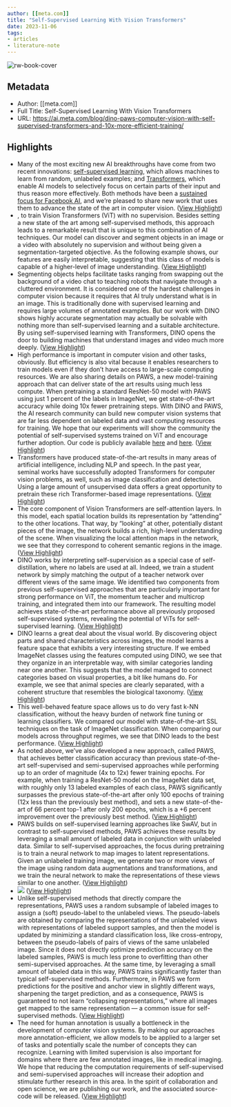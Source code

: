 ```yaml
---
author: [[meta.com]]
title: "Self-Supervised Learning With Vision Transformers"
date: 2023-11-06
tags: 
- articles
- literature-note
---
```

![rw-book-cover](https://scontent.fdel27-5.fna.fbcdn.net/v/t39.2365-6/175563722_2961317637477713_3077911381961439916_n.jpg?_nc_cat=107&ccb=1-7&_nc_sid=ad8a9d&_nc_ohc=99smNAaZJ-UAX-zJxaA&_nc_ht=scontent.fdel27-5.fna&oh=00_AfB3lZU-VtrFZEmGVdeqtEqjVrDoKN2miVzTVVVf48Wzkw&oe=64F9D673)

## Metadata
- Author: [[meta.com]]
- Full Title: Self-Supervised Learning With Vision Transformers
- URL: https://ai.meta.com/blog/dino-paws-computer-vision-with-self-supervised-transformers-and-10x-more-efficient-training/

## Highlights
- Many of the most exciting new AI breakthroughs have come from two recent innovations: [self-supervised learning](https://ai.meta.com/blog/self-supervised-learning-the-dark-matter-of-intelligence/), which allows machines to learn from random, unlabeled examples; and [Transformers](https://ai.meta.com/blog/roberta-an-optimized-method-for-pretraining-self-supervised-nlp-systems/), which enable AI models to selectively focus on certain parts of their input and thus reason more effectively. Both methods have been a [sustained focus for Facebook AI](https://engineering.fb.com/2018/12/05/ai-research/fair-fifth-anniversary/), and we’re pleased to share new work that uses them to advance the state of the art in computer vision. ([View Highlight](https://read.readwise.io/read/01heje9j9jztde9km9xszaf3te))
- , to train Vision Transformers (ViT) with no supervision. Besides setting a new state of the art among self-supervised methods, this approach leads to a remarkable result that is unique to this combination of AI techniques. Our model can discover and segment objects in an image or a video with absolutely no supervision and without being given a segmentation-targeted objective. As the following example shows, our features are easily interpretable, suggesting that this class of models is capable of a higher-level of image understanding. ([View Highlight](https://read.readwise.io/read/01hejea2gtb0a9dtxpza5357k4))
- Segmenting objects helps facilitate tasks ranging from swapping out the background of a video chat to teaching robots that navigate through a cluttered environment. It is considered one of the hardest challenges in computer vision because it requires that AI truly understand what is in an image. This is traditionally done with supervised learning and requires large volumes of annotated examples. But our work with DINO shows highly accurate segmentation may actually be solvable with nothing more than self-supervised learning and a suitable architecture. By using self-supervised learning with Transformers, DINO opens the door to building machines that understand images and video much more deeply. ([View Highlight](https://read.readwise.io/read/01hejearrc569zrxzbwsh4k2y5))
- High performance is important in computer vision and other tasks, obviously. But efficiency is also vital because it enables researchers to train models even if they don’t have access to large-scale computing resources. We are also sharing details on PAWS, a new model-training approach that can deliver state of the art results using much less compute. When pretraining a standard ResNet-50 model with PAWS using just 1 percent of the labels in ImageNet, we get state-of-the-art accuracy while doing 10x fewer pretraining steps.
  With DINO and PAWS, the AI research community can build new computer vision systems that are far less dependent on labeled data and vast computing resources for training. We hope that our experiments will show the community the potential of self-supervised systems trained on ViT and encourage further adoption. Our code is publicly available [here](https://github.com/facebookresearch/dino) and [here](https://github.com/facebookresearch/suncet). ([View Highlight](https://read.readwise.io/read/01hejeb5r89mptbhyahj9z7pa0))
- Transformers have produced state-of-the-art results in many areas of artificial intelligence, including NLP and speech. In the past year, seminal works have successfully adopted Transformers for computer vision problems, as well, such as image classification and detection. Using a large amount of unsupervised data offers a great opportunity to pretrain these rich Transformer-based image representations. ([View Highlight](https://read.readwise.io/read/01hejebs414v01nnhgdsff6a1f))
- The core component of Vision Transformers are self-attention layers. In this model, each spatial location builds its representation by “attending” to the other locations. That way, by “looking” at other, potentially distant pieces of the image, the network builds a rich, high-level understanding of the scene.
  When visualizing the local attention maps in the network, we see that they correspond to coherent semantic regions in the image. ([View Highlight](https://read.readwise.io/read/01hejecxn00gnvfth5g2efahwk))
- DINO works by interpreting self-supervision as a special case of self-distillation, where no labels are used at all. Indeed, we train a student network by simply matching the output of a teacher network over different views of the same image.
  We identified two components from previous self-supervised approaches that are particularly important for strong performance on ViT, the momentum teacher and multicrop training, and integrated them into our framework. The resulting model achieves state-of-the-art performance above all previously proposed self-supervised systems, revealing the potential of ViTs for self-supervised learning. ([View Highlight](https://read.readwise.io/read/01hejedkgdz0e2nz5vksv3gfsy))
- DINO learns a great deal about the visual world. By discovering object parts and shared characteristics across images, the model learns a feature space that exhibits a very interesting structure. If we embed ImageNet classes using the features computed using DINO, we see that they organize in an interpretable way, with similar categories landing near one another. This suggests that the model managed to connect categories based on visual properties, a bit like humans do. For example, we see that animal species are clearly separated, with a coherent structure that resembles the biological taxonomy. ([View Highlight](https://read.readwise.io/read/01hejef7q6s16tpqrzn6b0jjpa))
- This well-behaved feature space allows us to do very fast k-NN classification, without the heavy burden of network fine tuning or learning classifiers. We compared our model with state-of-the-art SSL techniques on the task of ImageNet classification. When comparing our models across throughput regimes, we see that DINO leads to the best performance. ([View Highlight](https://read.readwise.io/read/01hejefnggazshv4r2dg2epd0m))
- As noted above, we’ve also developed a new approach, called PAWS, that achieves better classification accuracy than previous state-of-the-art self-supervised and semi-supervised approaches while performing up to an order of magnitude (4x to 12x) fewer training epochs. For example, when training a ResNet-50 model on the ImageNet data set, with roughly only 13 labeled examples of each class, PAWS significantly surpasses the previous state-of-the-art after only 100 epochs of training (12x less than the previously best method), and sets a new state-of-the-art of 66 percent top-1 after only 200 epochs, which is a +6 percent improvement over the previously best method. ([View Highlight](https://read.readwise.io/read/01hejeh1ayvdzqdnqx4378mmaw))
- PAWS builds on self-supervised learning approaches like SwAV, but in contrast to self-supervised methods, PAWS achieves these results by leveraging a small amount of labeled data in conjunction with unlabeled data. Similar to self-supervised approaches, the focus during pretraining is to train a neural network to map images to latent representations. Given an unlabeled training image, we generate two or more views of the image using random data augmentations and transformations, and we train the neural network to make the representations of these views similar to one another. ([View Highlight](https://read.readwise.io/read/01hejezmsmdpm71g6q3zwwr53n))
- ![](https://scontent-mad1-1.xx.fbcdn.net/v/t39.2365-6/178022929_293473685574772_331868972303241902_n.png?_nc_cat=102&ccb=1-7&_nc_sid=e280be&_nc_ohc=gAg6eepc-9sAX_ddaLV&_nc_ht=scontent-mad1-1.xx&oh=00_AfB1KLcjMLqE-_35lB04IJuD5a1ihhxzcw2ne4S34UgVlg&oe=65633033) ([View Highlight](https://read.readwise.io/read/01hejf00ze7x5kzg9w9cz50vhr))
- Unlike self-supervised methods that directly compare the representations, PAWS uses a random subsample of labeled images to assign a (soft) pseudo-label to the unlabeled views. The pseudo-labels are obtained by comparing the representations of the unlabeled views with representations of labeled support samples, and then the model is updated by minimizing a standard classification loss, like cross-entropy, between the pseudo-labels of pairs of views of the same unlabeled image. Since it does not directly optimize prediction accuracy on the labeled samples, PAWS is much less prone to overfitting than other semi-supervised approaches. At the same time, by leveraging a small amount of labeled data in this way, PAWS trains significantly faster than typical self-supervised methods. Furthermore, in PAWS we form predictions for the positive and anchor view in slightly different ways, sharpening the target prediction, and as a consequence, PAWS is guaranteed to not learn “collapsing representations,” where all images get mapped to the same representation — a common issue for self-supervised methods. ([View Highlight](https://read.readwise.io/read/01hejf0wvzfmkf1em18eca356s))
- The need for human annotation is usually a bottleneck in the development of computer vision systems. By making our approaches more annotation-efficient, we allow models to be applied to a larger set of tasks and potentially scale the number of concepts they can recognize. Learning with limited supervision is also important for domains where there are few annotated images, like in medical imaging.
  We hope that reducing the computation requirements of self-supervised and semi-supervised approaches will increase their adoption and stimulate further research in this area. In the spirit of collaboration and open science, we are publishing our work, and the associated source-code will be released. ([View Highlight](https://read.readwise.io/read/01hejf15655xhyfk1v9n6gw5wv))
